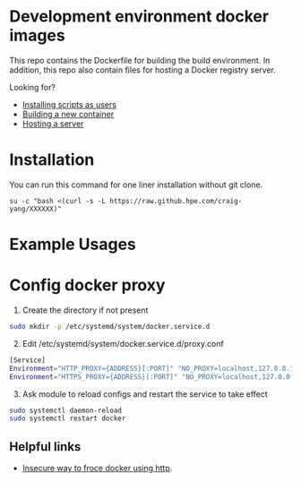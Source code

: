 # Development environment docker images

This repo contains the Dockerfile for building the build environment.
In addition, this repo also contain files for hosting a Docker registry server.

Looking for?

- [Installing scripts as users](#installation)
- [Building a new container](/container/README.md)
- [Hosting a server](/server/README.md)

# Installation

You can run this command for one liner installation without git clone.

```
su -c "bash <(curl -s -L https://raw.github.hpe.com/craig-yang/XXXXXX)"
```

# Example Usages

<TODO>

# Config docker proxy

1. Create the directory if not present

```bash
sudo mkdir -p /etc/systemd/system/docker.service.d
```

2. Edit /etc/systemd/system/docker.service.d/proxy.conf

```bash
[Service]
Environment="HTTP_PROXY={ADDRESS}[:PORT]" "NO_PROXY=localhost,127.0.0.1"
Environment="HTTPS_PROXY={ADDRESS}[:PORT]" "NO_PROXY=localhost,127.0.0.1"
```

3. Ask module to reload configs and restart the service to take effect

```bash
sudo systemctl daemon-reload
sudo systemctl restart docker
```

## Helpful links

- [Insecure way to froce docker using http](https://docs.docker.com/registry/insecure/).
